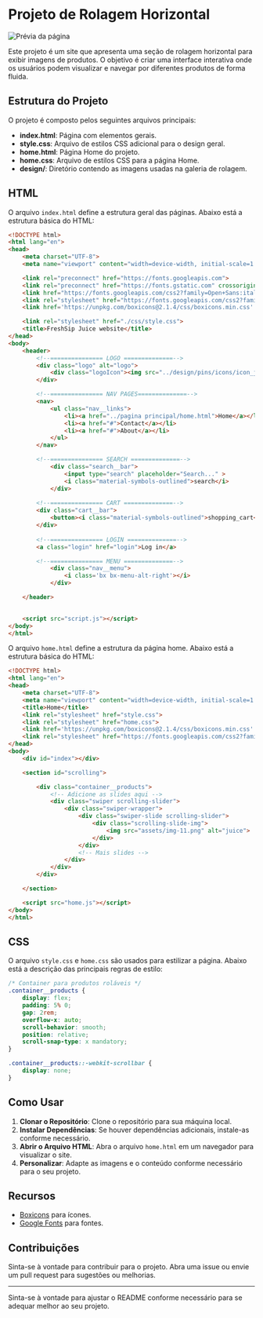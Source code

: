 

# Projeto de Rolagem Horizontal 

![Prévia da página](./paginaprincipal/paginaHome.png)

Este projeto é um site que apresenta uma seção de rolagem horizontal para exibir imagens de produtos. O objetivo é criar uma interface interativa onde os usuários podem visualizar e navegar por diferentes produtos de forma fluida.

## Estrutura do Projeto

O projeto é composto pelos seguintes arquivos principais:

- **index.html**: Página com elementos gerais.
- **style.css**: Arquivo de estilos CSS adicional para o design geral.
- **home.html**: Página Home do projeto.
- **home.css**: Arquivo de estilos CSS para a página Home.
- **design/**: Diretório contendo as imagens usadas na galeria de rolagem.

## HTML

O arquivo `index.html` define a estrutura geral das páginas. Abaixo está a estrutura básica do HTML:

```html
<!DOCTYPE html>
<html lang="en">
<head>
    <meta charset="UTF-8">
    <meta name="viewport" content="width=device-width, initial-scale=1.0">

    <link rel="preconnect" href="https://fonts.googleapis.com">
    <link rel="preconnect" href="https://fonts.gstatic.com" crossorigin>
    <link href="https://fonts.googleapis.com/css2?family=Open+Sans:ital,wght@0,300..800;1,300..800&family=Poppins:ital,wght@0,100;0,200;0,300;0,400;0,500;0,600;0,700;0,800;0,900;1,100;1,200;1,300;1,400;1,500;1,600;1,700;1,800;1,900&display=swap" rel="stylesheet">
    <link rel="stylesheet" href="https://fonts.googleapis.com/css2?family=Material+Symbols+Outlined:opsz,wght,FILL,GRAD@20..48,100..700,0..1,-50..200" />
    <link href='https://unpkg.com/boxicons@2.1.4/css/boxicons.min.css' rel='stylesheet'>

    <link rel="stylesheet" href="./css/style.css">
    <title>FreshSip Juice website</title>
</head> 
<body>
    <header>
        <!--=============== LOGO ==============-->
        <div class="logo" alt="logo">
            <div class="logoIcon"><img src="../design/pins/icons/icon_juice.png"></div>
        </div>

        <!--=============== NAV PAGES==============-->
        <nav>
            <ul class="nav__links">
                <li><a href="../pagina principal/home.html">Home</a></li>
                <li><a href="#">Contact</a></li>
                <li><a href="#">About</a></li>
            </ul>
        </nav>

        <!--=============== SEARCH ==============-->    
            <div class="search__bar">
                <input type="search" placeholder="Search..." >
                <i class="material-symbols-outlined">search</i>
            </div>
     
        <!--=============== CART ==============-->    
        <div class="cart__bar">
            <button><i class="material-symbols-outlined">shopping_cart</i></button>
        </div>
        
        <!--=============== LOGIN ==============--> 
        <a class="login" href="login">Log in</a>

        <!--=============== MENU ==============-->
            <div class="nav__menu">
                <i class='bx bx-menu-alt-right'></i>
            </div>

    </header>
    

    <script src="script.js"></script>
</body>
</html>
```

O arquivo `home.html` define a estrutura da página home. Abaixo está a estrutura básica do HTML:

```html
<!DOCTYPE html>
<html lang="en">
<head>
    <meta charset="UTF-8">
    <meta name="viewport" content="width=device-width, initial-scale=1.0">
    <title>Home</title>
    <link rel="stylesheet" href="style.css">
    <link rel="stylesheet" href="home.css">
    <link href='https://unpkg.com/boxicons@2.1.4/css/boxicons.min.css' rel='stylesheet'>
    <link rel="stylesheet" href="https://fonts.googleapis.com/css2?family=Material+Symbols+Outlined:opsz,wght,FILL,GRAD@20..48,100..700,0..1,-50..200">
</head>
<body>
    <div id="index"></div>

    <section id="scrolling">

        <div class="container__products">
            <!-- Adicione as slides aqui -->
            <div class="swiper scrolling-slider">
                <div class="swiper-wrapper">
                    <div class="swiper-slide scrolling-slider">
                        <div class="scrolling-slide-img">
                            <img src="assets/img-11.png" alt="juice">
                        </div>
                    </div>
                    <!-- Mais slides -->
                </div>
            </div>
        </div>             

    </section>

    <script src="home.js"></script>
</body>
</html>
```

## CSS

O arquivo `style.css` e `home.css` são usados para estilizar a página. Abaixo está a descrição das principais regras de estilo:

```css
/* Container para produtos roláveis */
.container__products {
    display: flex;
    padding: 5% 0;
    gap: 2rem;
    overflow-x: auto;
    scroll-behavior: smooth;
    position: relative;
    scroll-snap-type: x mandatory;
}

.container__products::-webkit-scrollbar {
    display: none;
}

```

## Como Usar

1. **Clonar o Repositório**: Clone o repositório para sua máquina local.
2. **Instalar Dependências**: Se houver dependências adicionais, instale-as conforme necessário.
3. **Abrir o Arquivo HTML**: Abra o arquivo `home.html` em um navegador para visualizar o site.
4. **Personalizar**: Adapte as imagens e o conteúdo conforme necessário para o seu projeto.

## Recursos

- [Boxicons](https://boxicons.com/) para ícones.
- [Google Fonts](https://fonts.google.com/) para fontes.

## Contribuições

Sinta-se à vontade para contribuir para o projeto. Abra uma issue ou envie um pull request para sugestões ou melhorias.

---

Sinta-se à vontade para ajustar o README conforme necessário para se adequar melhor ao seu projeto.
